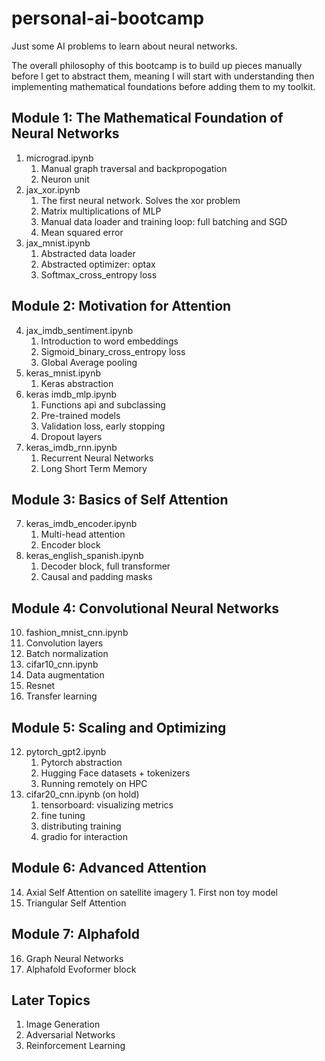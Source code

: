 # personal-ai-bootcamp
Just some AI problems to learn about neural networks.

The overall philosophy of this bootcamp is to build up pieces manually before I get to abstract them, meaning I will start with understanding then implementing mathematical foundations before adding them to my toolkit.

## Module 1: The Mathematical Foundation of Neural Networks
1. micrograd.ipynb
   1. Manual graph traversal and backpropogation
   2. Neuron unit
2. jax_xor.ipynb
   1. The first neural network. Solves the xor problem
   2. Matrix multiplications of MLP
   3. Manual data loader and training loop: full batching and SGD
   4. Mean squared error
3. jax_mnist.ipynb
   1. Abstracted data loader
   2. Abstracted optimizer: optax
   3. Softmax_cross_entropy loss

## Module 2: Motivation for Attention
4. jax_imdb_sentiment.ipynb
   1. Introduction to word embeddings
   2. Sigmoid_binary_cross_entropy loss
   3. Global Average pooling
5. keras_mnist.ipynb
   1. Keras abstraction
6. keras imdb_mlp.ipynb
   1. Functions api and subclassing
   2. Pre-trained models
   3. Validation loss, early stopping
   4. Dropout layers
7. keras_imdb_rnn.ipynb
   1. Recurrent Neural Networks
   2. Long Short Term Memory

## Module 3: Basics of Self Attention
7. keras_imdb_encoder.ipynb
   1. Multi-head attention
   2. Encoder block
8. keras_english_spanish.ipynb
   1. Decoder block, full transformer
   2. Causal and padding masks

## Module 4: Convolutional Neural Networks
10. fashion_mnist_cnn.ipynb
   1.  Convolution layers
   2.  Batch normalization
11. cifar10_cnn.ipynb
   1.  Data augmentation
   2.  Resnet
   3.  Transfer learning

## Module 5: Scaling and Optimizing
12. pytorch_gpt2.ipynb
    1.  Pytorch abstraction
    2.  Hugging Face datasets + tokenizers
    3.  Running remotely on HPC
13. cifar20_cnn.ipynb (on hold)
    1. tensorboard: visualizing metrics
    2. fine tuning
    3. distributing training
    4. gradio for interaction

## Module 6: Advanced Attention
14.  Axial Self Attention on satellite imagery
    1.  First non toy model
1.  Triangular Self Attention

## Module 7: Alphafold
16. Graph Neural Networks
17. Alphafold Evoformer block
   
## Later Topics
1. Image Generation
2. Adversarial Networks
3. Reinforcement Learning